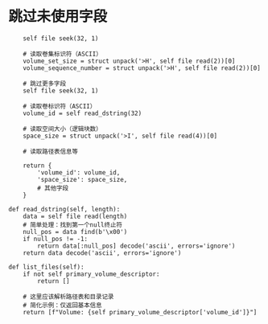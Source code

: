 # 跳过未使用字段
        self file seek(32, 1)
        
        # 读取卷集标识符（ASCII）
        volume_set_size = struct unpack('>H', self file read(2))[0]
        volume_sequence_number = struct unpack('>H', self file read(2))[0]
        
        # 跳过更多字段   
        self file seek(32, 1)
        
        # 读取卷标识符（ASCII）
        volume_id = self read_dstring(32)
        
        # 读取空间大小（逻辑块数）
        space_size = struct unpack('>I', self file read(4))[0]
        
        # 读取路径表信息等   
        
        return {
            'volume_id': volume_id,
            'space_size': space_size,
            # 其他字段   
        }
    
    def read_dstring(self, length):
        data = self file read(length)
        # 简单处理：找到第一个null终止符
        null_pos = data find(b'\x00')
        if null_pos != -1:
            return data[:null_pos] decode('ascii', errors='ignore')
        return data decode('ascii', errors='ignore')
    
    def list_files(self):
        if not self primary_volume_descriptor:
            return []
        
        # 这里应该解析路径表和目录记录
        # 简化示例：仅返回基本信息
        return [f"Volume: {self primary_volume_descriptor['volume_id']}"]
